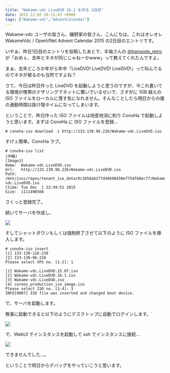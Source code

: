 ```yaml
---
title: "Wakame-vdc LiveDVD 16.1 を作る 2日目"
date: 2015-12-02 20:15:43 +0900
tags: ["Wakame-vdc","AdventCalendar"]
---
```


Wakame-vdc ユーザの皆さん、磯野家の皆さん、こんにちは。これはオレオレ WakameVdc / OpenVNet Advent Calendar 2015 の2日目のエントリです。

いやぁ、昨日1日目のエントリを投稿したあとで、半袖さんの [@hansode_retro](https://twitter.com/hansode_retro/status/671776916995641344) が「おめぇ、去年とネタが同じじゃねーかwww」って教えてくれたんですよ。

まぁ、去年どころか年がら年中「LiveDVD! LiveDVD! LiveDVD!」って叫んでるのでネタが被るのも当然ですよね？

<!--more-->

さて、今日は昨日作った LiveDVD を起動しようと思うのですが、今これ書いてる環境が携帯のテザリングでネットに繋いでいるせいで、さすがに 1GB 越えの ISO ファイルをローカルに落す気になれません。そんなことしたら明日からの僕の通勤時間は抜け殻タイムになってしまいます。

ということで、昨日作った ISO ファイルは地産地消に則り ConoHa で起動しようと思います。まずは ConoHa に ISO ファイルを登録…

    # conoha-iso download -i http://133.130.96.226/Wakame-vdc.LiveDVD.iso

すげぇ簡単。ConoHa ラブ。

    # conoha-iso list
    (中略)
    [Image3]
    Name:  Wakame-vdc.LiveDVD.iso
    Url:   http://133.130.96.226/Wakame-vdc.LiveDVD.iso
    Path:  /mnt/isos/repos/tenant_iso_data/0c1058ab2ffd46698450ef754f68ec7f/Wakame-vdc.LiveDVD.iso
    Ctime: Tue Dec  1 22:49:51 2015
    Size:  1111490560

さくっと登録完了。

続いてサーバを作成し、

![](/images/wakame-vdc.adventcalendar.2015.1202-01.png )

そしてシャットダウンもしくは強制終了させて以下のように ISO ファイルを挿入します。

    # conoha-iso insert
    [1] 133-130-116-239
    [2] 133-130-96-226
    Please select VPS no. [1-2]: 1
    
    [1] Wakame-vdc.LiveDVD.15.07.iso
    [2] Wakame-vdc.LiveDVD.16.1.iso
    [3] Wakame-vdc.LiveDVD.iso
    [4] coreos_production_iso_image.iso
    Please select ISO no. [1-4]: 3
    INFO[0007] ISO file was inserted and changed boot device. 

で、サーバを起動します。

無事に起動できると以下のようにデスクトップに自動でログインします。`

![](/images/wakame-vdc.adventcalendar.2015.1202-02.png )

で、WebUI でインスタンスを起動して ssh でインスタンスに接続…

![](/images/wakame-vdc.adventcalendar.2015.1202-03.png )

できませんでした…。

ということで明日からデバッグをやっていこうと思います。


